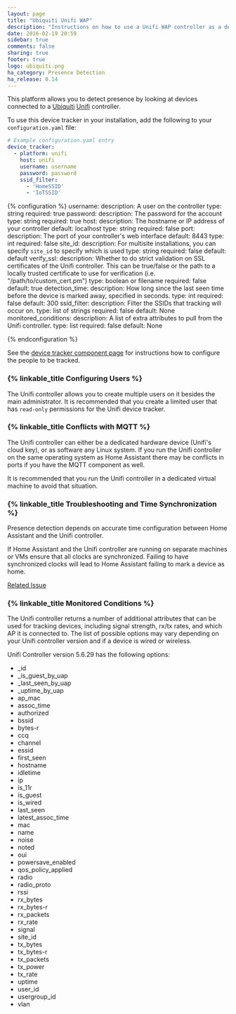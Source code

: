 ```yaml
---
layout: page
title: "Ubiquiti Unifi WAP"
description: "Instructions on how to use a Unifi WAP controller as a device tracker module."
date: 2016-02-19 20:59
sidebar: true
comments: false
sharing: true
footer: true
logo: ubiquiti.png
ha_category: Presence Detection
ha_release: 0.14
---
```


This platform allows you to detect presence by looking at devices connected to a [Ubiquiti](http://ubnt.com/) [Unifi](https://www.ubnt.com/enterprise/#unifi) controller.

To use this device tracker in your installation, add the following to your `configuration.yaml` file:

```yaml
# Example configuration.yaml entry
device_tracker:
  - platform: unifi
    host: unifi
    username: username
    password: password
    ssid_filter:
      - 'HomeSSID'
      - 'IoTSSID'
```

{% configuration %}
username:
    description: A user on the controller
    type: string
    required: true
password:
    description: The password for the account
    type: string
    required: true
host:
    description: The hostname or IP address of your controller
    default: localhost
    type: string
    required: false
port:
    description: The port of your controller's web interface
    default: 8443
    type: int
    required: false
site_id:
    description: For multisite installations, you can specify `site_id` to specify which is used
    type: string
    required: false
    default: default
verify_ssl:
    description: Whether to do strict validation on SSL certificates of the Unifi controller. This can be true/false or the path to a locally trusted certificate to use for verification (i.e. "/path/to/custom_cert.pm")
    type: boolean or filename
    required: false
    default: true
detection_time:
    description: How long since the last seen time before the device is marked away, specified in seconds.
    type: int
    required: false
    default: 300
ssid_filter:
    description: Filter the SSIDs that tracking will occur on.
    type: list of strings
    required: false
    default: None
monitored_conditions:
    description: A list of extra attributes to pull from the Unifi controller.
    type: list
    required: false
    default: None

{% endconfiguration %}

See the [device tracker component page](/components/device_tracker/) for instructions how to configure the people to be tracked.

### {% linkable_title Configuring Users %}

The Unifi controller allows you to create multiple users on it besides the main administrator. It is recommended that you create a limited user that has `read-only` permissions for the Unifi device tracker.

### {% linkable_title Conflicts with MQTT %}

The Unifi controller can either be a dedicated hardware device (Unifi's cloud key), or as software any Linux system. If you run the Unifi controller on the same operating system as Home Assistant there may be conflicts in ports if you have the MQTT component as well.

It is recommended that you run the Unifi controller in a dedicated virtual machine to avoid that situation.

### {% linkable_title Troubleshooting and Time Synchronization %}

Presence detection depends on accurate time configuration between Home Assistant and the Unifi controller.

If Home Assistant and the Unifi controller are running on separate machines or VMs ensure that all clocks are synchronized. Failing to have synchronized clocks will lead to Home Assistant failing to mark a device as home.

[Related Issue](https://github.com/home-assistant/home-assistant/issues/10507)

### {% linkable_title Monitored Conditions %}

The Unifi controller returns a number of additional attributes that can be used for tracking devices, including signal strength, rx/tx rates, and which AP it is connected to. The list of possible options may vary depending on your Unifi controller version and if a device is wired or wireless.

Unifi Controller version 5.6.29 has the following options:
  - _id
  - _is_guest_by_uap
  - _last_seen_by_uap
  - _uptime_by_uap
  - ap_mac
  - assoc_time
  - authorized
  - bssid
  - bytes-r
  - ccq
  - channel
  - essid
  - first_seen
  - hostname
  - idletime
  - ip
  - is_11r
  - is_guest
  - is_wired
  - last_seen
  - latest_assoc_time
  - mac
  - name
  - noise
  - noted
  - oui
  - powersave_enabled
  - qos_policy_applied
  - radio
  - radio_proto
  - rssi
  - rx_bytes
  - rx_bytes-r
  - rx_packets
  - rx_rate
  - signal
  - site_id
  - tx_bytes
  - tx_bytes-r
  - tx_packets
  - tx_power
  - tx_rate
  - uptime
  - user_id
  - usergroup_id
  - vlan

